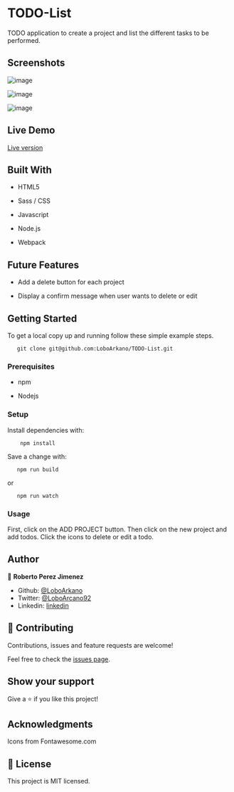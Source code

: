 # TODO-List
TODO application to create a project and list the different tasks to be performed.

## Screenshots

![image](https://user-images.githubusercontent.com/33432289/92984311-e7c13400-f46e-11ea-97d8-e3296d2b9b48.png)

![image](https://user-images.githubusercontent.com/33432289/92984249-839e7000-f46e-11ea-8894-aaf810904aa4.png)

![image](https://user-images.githubusercontent.com/33432289/92984287-c8c2a200-f46e-11ea-8c66-65afb1e1a5e8.png)

## Live Demo

[Live version](https://todo-list-roberto.netlify.app/)

## Built With

- HTML5

- Sass / CSS

- Javascript

- Node.js

- Webpack

## Future Features

- Add a delete button for each project

- Display a confirm message when user wants to delete or edit

## Getting Started

To get a local copy up and running follow these simple example steps.
```
   git clone git@github.com:LoboArkano/TODO-List.git
```

### Prerequisites

- npm

- Nodejs

### Setup

Install dependencies with:

```
    npm install
```

Save a change with:

```
   npm run build
```
or
```
   npm run watch
```

### Usage

First, click on the ADD PROJECT button. Then click on the new project and add todos.
Click the icons to delete or edit a todo.

## Author

👤 **Roberto Perez Jimenez**

- Github: [@LoboArkano](https://github.com/LoboArkano)
- Twitter: [@LoboArcano92](https://twitter.com/LoboArcano92)
- Linkedin: [linkedin](https://www.linkedin.com/in/jose-roberto-perez-jimenez/)

## 🤝 Contributing

Contributions, issues and feature requests are welcome!

Feel free to check the [issues page](https://github.com/LoboArkano/TODO-List/issues).

## Show your support

Give a ⭐️ if you like this project!

## Acknowledgments

Icons from Fontawesome.com

## 📝 License

This project is MIT licensed.
